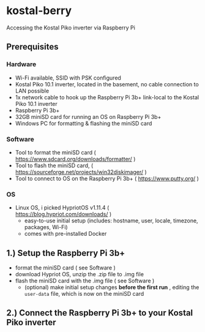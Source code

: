 # kostal-berry
Accessing the Kostal Piko inverter via Raspberry Pi

## Prerequisites

### Hardware
- Wi-Fi available, SSID with PSK configured
- Kostal Piko 10.1 inverter, located in the basement, no cable connection to LAN possible
- 1x network cable to hook up the Raspberry Pi 3b+ link-local to the Kostal Piko 10.1 inverter
- Raspberry Pi 3b+
- 32GB miniSD card for running an OS on Raspberry Pi 3b+
- Windows PC for formatting & flashing the miniSD card

### Software
- Tool to format the miniSD card ( https://www.sdcard.org/downloads/formatter/ )
- Tool to flash the miniSD card, ( https://sourceforge.net/projects/win32diskimager/ )
- Tool to connect to OS on the Raspberry Pi 3b+ ( https://www.putty.org/ )

### OS
- Linux OS, i picked HypriotOS v1.11.4 ( https://blog.hypriot.com/downloads/ )
    - easy-to-use initial setup (includes: hostname, user, locale, timezone, packages, Wi-Fi)
    - comes with pre-installed Docker

## 1.) Setup the Raspberry Pi 3b+
- format the miniSD card ( see Software )
- download Hypriot OS, unzip the .zip file to .img file
- flash the miniSD card with the .img file ( see Software )
    - (optional) make initial setup changes __before the first run__ , editing the `user-data` file, which is now on the miniSD card

## 2.) Connect the Raspberry Pi 3b+ to your Kostal Piko inverter


